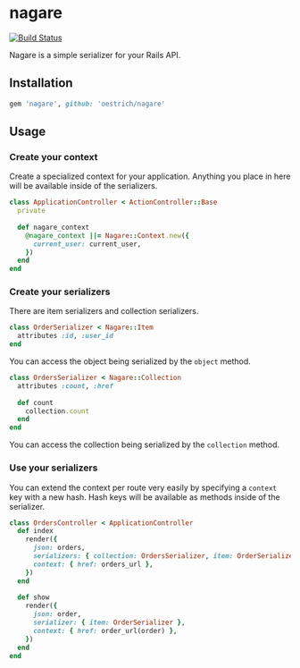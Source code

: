 # nagare

[![Build Status](https://travis-ci.org/oestrich/nagare.svg?branch=master)](https://travis-ci.org/oestrich/nagare)

Nagare is a simple serializer for your Rails API.

## Installation

```ruby
gem 'nagare', github: 'oestrich/nagare'
```

## Usage

### Create your context

Create a specialized context for your application. Anything you place in here will be available inside of the serializers.

```ruby
class ApplicationController < ActionController::Base
  private
  
  def nagare_context
    @nagare_context ||= Nagare::Context.new({
      current_user: current_user,
    })
  end
end
```

### Create your serializers

There are item serializers and collection serializers.

```ruby
class OrderSerializer < Nagare::Item
  attributes :id, :user_id
end
```

You can access the object being serialized by the `object` method.

```ruby
class OrdersSerializer < Nagare::Collection
  attributes :count, :href
  
  def count
    collection.count
  end
end
```

You can access the collection being serialized by the `collection` method.

### Use your serializers

You can extend the context per route very easily by specifying a `context` key with a new hash. Hash keys will be available as methods inside of the serializer.

```ruby
class OrdersController < ApplicationController
  def index
    render({
      json: orders,
      serializers: { collection: OrdersSerializer, item: OrderSerializer },
      context: { href: orders_url },
    })
  end
  
  def show
    render({
      json: order,
      serializer: { item: OrderSerializer },
      context: { href: order_url(order) },
    })
  end
end
```

